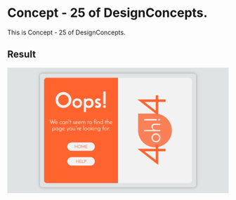 Concept - 25 of DesignConcepts.
==============================

This is Concept - 25 of DesignConcepts.

Result
-----------
<p align="center">
  <img src="c25.png"/>
</p>
